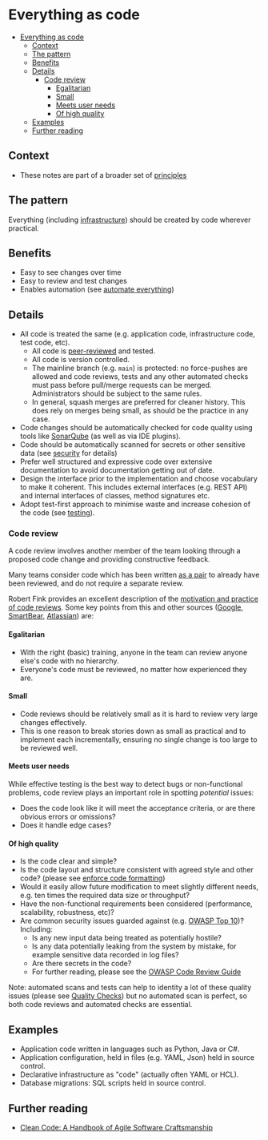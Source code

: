 # Everything as code

- [Everything as code](#everything-as-code)
  - [Context](#context)
  - [The pattern](#the-pattern)
  - [Benefits](#benefits)
  - [Details](#details)
    - [Code review](#code-review)
      - [Egalitarian](#egalitarian)
      - [Small](#small)
      - [Meets user needs](#meets-user-needs)
      - [Of high quality](#of-high-quality)
  - [Examples](#examples)
  - [Further reading](#further-reading)

## Context

- These notes are part of a broader set of [principles](../principles.md)

## The pattern

Everything (including [infrastructure](../practices/cloud-services.md)) should be created by code wherever practical.

## Benefits

- Easy to see changes over time
- Easy to review and test changes
- Enables automation (see [automate everything](automate-everything.md))

## Details

- All code is treated the same (e.g. application code, infrastructure code, test code, etc).
  - All code is [peer-reviewed](#code-review) and tested.
  - All code is version controlled.
  - The mainline branch (e.g. `main`) is protected: no force-pushes are allowed and code reviews, tests and any other automated checks must pass before pull/merge requests can be merged. Administrators should be subject to the same rules.
  - In general, squash merges are preferred for cleaner history. This does rely on merges being small, as should be the practice in any case.
- Code changes should be automatically checked for code quality using tools like [SonarQube](../tools/sonarqube.md) (as well as via IDE plugins).
- Code should be automatically scanned for secrets or other sensitive data (see [security](../practices/security.md) for details)
- Prefer well structured and expressive code over extensive documentation to avoid documentation getting out of date.
- Design the interface prior to the implementation and choose vocabulary to make it coherent. This includes external interfaces (e.g. REST API) and internal interfaces of classes, method signatures etc.
- Adopt test-first approach to minimise waste and increase cohesion of the code (see [testing](../practices/testing.md)).

### Code review

A code review involves another member of the team looking through a proposed code change and providing constructive feedback.

Many teams consider code which has been written [as a pair](https://martinfowler.com/articles/on-pair-programming.html) to already have been reviewed, and do not require a separate review.

Robert Fink provides an excellent description of the [motivation and practice of code reviews](https://medium.com/palantir/code-review-best-practices-19e02780015f). Some key points from this and other sources ([Google](https://github.com/google/eng-practices/blob/master/review/reviewer/index.md), [SmartBear](https://smartbear.com/learn/code-review/best-practices-for-peer-code-review/), [Atlassian](https://www.atlassian.com/agile/software-development/code-reviews)) are:

#### Egalitarian

- With the right (basic) training, anyone in the team can review anyone else's code with no hierarchy.
- Everyone's code must be reviewed, no matter how experienced they are.

#### Small

- Code reviews should be relatively small as it is hard to review very large changes effectively.
- This is one reason to break stories down as small as practical and to implement each incrementally, ensuring no single change is too large to be reviewed well.

#### Meets user needs

While effective testing is the best way to detect bugs or non-functional problems, code review plays an important role in spotting _potential_ issues:

- Does the code look like it will meet the acceptance criteria, or are there obvious errors or omissions?
- Does it handle edge cases?

#### Of high quality

- Is the code clear and simple?
- Is the code layout and structure consistent with agreed style and other code? (please see [enforce code formatting](enforce-code-formatting.md))
- Would it easily allow future modification to meet slightly different needs, e.g. ten times the required data size or throughput?
- Have the non-functional requirements been considered (performance, scalability, robustness, etc)?
- Are common security issues guarded against (e.g. [OWASP Top 10](https://owasp.org/www-project-top-ten/))? Including:
  - Is any new input data being treated as potentially hostile?
  - Is any data potentially leaking from the system by mistake, for example sensitive data recorded in log files?
  - Are there secrets in the code?
  - For further reading, please see the [OWASP Code Review Guide](https://owasp.org/www-pdf-archive/OWASP_Code_Review_Guide_v2.pdf)

Note: automated scans and tests can help to identity a lot of these quality issues (please see [Quality Checks](../quality-checks.md)) but no automated scan is perfect, so both code reviews and automated checks are essential.

## Examples

- Application code written in languages such as Python, Java or C#.
- Application configuration, held in files (e.g. YAML, Json) held in source control.
- Declarative infrastructure as "code" (actually often YAML or HCL).
- Database migrations: SQL scripts held in source control.

## Further reading

- [Clean Code: A Handbook of Agile Software Craftsmanship](https://www.oreilly.com/library/view/clean-code-a/9780136083238/)
